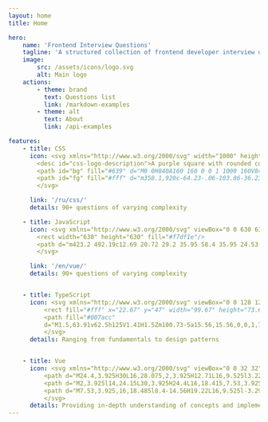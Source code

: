 ```yaml
---
layout: home
title: Home

hero:
    name: 'Frontend Interview Questions'
    tagline: 'A structured collection of frontend developer interview questions.'
    image:
        src: /assets/icons/logo.svg
        alt: Main logo
    actions:
        - theme: brand
          text: Questions list
          link: /markdown-examples
        - theme: alt
          text: About
          link: /api-examples

features:
    - title: CSS
      icon: <svg xmlns="http://www.w3.org/2000/svg" width="1000" height="1000" viewBox="0 0 1000 1000" role="img" aria-labelledby="css-logo-title css-logo-description">
        <desc id="css-logo-description">A purple square with rounded corners and the letters CSS inside in white</desc>
        <path id="bg" fill="#639" d="M0 0H840A160 160 0 0 1 1000 160V840A160 160 0 0 1 840 1000H160A160 160 0 0 1 0 840V0Z"/>
        <path id="fg" fill="#fff" d="m358.1,920c-64.23-.06-103.86-36.23-103.1-102.79,0,0,0-168.39,0-168.39,0-33.74,9.88-59.4,29.64-76.96,35.49-34.19,117.83-36.27,152.59.52,21.42,18.89,29.5,57.48,27.58,93.49h-73.72c.56-14.15-.19-35.58-8.51-43.65-10.81-14.63-39.36-12.91-46.91,2.32-4.64,8.26-6.96,20.49-6.96,36.67v146.18c0,30.65,10.65,46.15,31.96,46.49,9.96,0,17.53-3.62,22.68-10.85,7.19-8.58,8.31-27.58,7.73-41.32h73.72c5.04,70.07-36.32,119.16-106.71,118.29Zm234.04,0c-71.17.98-103.01-49.66-101.04-118.29h69.59c-1.93,29.92,8.35,57.17,32.99,55.27,10.99,0,18.73-3.44,23.2-10.33,8.5-12.59,10.09-48.95-2.06-63.02-8.49-13.55-39.03-25.51-55.16-33.57-23.03-11.02-39.61-24.1-49.75-39.26-22.87-33.64-20.75-107.48,11.34-137.4,31.18-36.92,112.61-38.62,143.82-.77,19.25,19.51,27.66,57.9,26.03,93.23h-67.02c.57-14.52-.8-37.95-6.44-46.49-3.95-7.23-11.43-10.85-22.42-10.85-19.59,0-29.38,11.71-29.38,35.12.21,24.86,9.9,35.06,32.48,45.45,29.24,11.36,66.42,30.76,79.9,54.24,40.2,71.54,12.62,180.82-86.09,176.65Zm224.76,0c-71.17.98-103.01-49.66-101.04-118.29h69.59c-1.93,29.92,8.35,57.17,32.99,55.27,10.99,0,18.73-3.44,23.2-10.33,8.5-12.59,10.09-48.95-2.06-63.02-8.49-13.55-39.03-25.51-55.16-33.57-23.03-11.02-39.61-24.1-49.75-39.26-22.87-33.64-20.75-107.48,11.34-137.4,31.18-36.92,112.61-38.62,143.82-.77,19.25,19.51,27.66,57.9,26.03,93.23h-67.02c.57-14.52-.8-37.95-6.44-46.49-3.95-7.23-11.43-10.85-22.42-10.85-19.59,0-29.38,11.71-29.38,35.12.21,24.86,9.9,35.06,32.48,45.45,29.24,11.36,66.42,30.76,79.9,54.24,40.2,71.54,12.62,180.82-86.09,176.65Z"/>
        </svg>

      link: '/ru/css/'
      details: 90+ questions of varying complexity

    - title: JavaScript
      icon: <svg xmlns="http://www.w3.org/2000/svg" viewBox="0 0 630 630">
        <rect width="630" height="630" fill="#f7df1e"/>
        <path d="m423.2 492.19c12.69 20.72 29.2 35.95 58.4 35.95 24.53 0 40.2-12.26 40.2-29.2 0-20.3-16.1-27.49-43.1-39.3l-14.8-6.35c-42.72-18.2-71.1-41-71.1-89.2 0-44.4 33.83-78.2 86.7-78.2 37.64 0 64.7 13.1 84.2 47.4l-46.1 29.6c-10.15-18.2-21.1-25.37-38.1-25.37-17.34 0-28.33 11-28.33 25.37 0 17.76 11 24.95 36.4 35.95l14.8 6.34c50.3 21.57 78.7 43.56 78.7 93 0 53.3-41.87 82.5-98.1 82.5-54.98 0-90.5-26.2-107.88-60.54zm-209.13 5.13c9.3 16.5 17.76 30.45 38.1 30.45 19.45 0 31.72-7.61 31.72-37.2v-201.3h59.2v202.1c0 61.3-35.94 89.2-88.4 89.2-47.4 0-74.85-24.53-88.81-54.075z"/>
        </svg>

      link: '/en/vue/'
      details: 90+ questions of varying complexity


    - title: TypeScript
      icon: <svg xmlns="http://www.w3.org/2000/svg" viewBox="0 0 128 128">
          <rect fill="#fff" x="22.67" y="47" width="99.67" height="73.67" />
          <path fill="#007acc"
          d="M1.5,63.91v62.5h125V1.41H1.5Zm100.73-5a15.56,15.56,0,0,1,7.82,4.5,20.58,20.58,0,0,1,3,4c0,.16-5.4,3.81-8.69,5.85-.12.08-.6-.44-1.13-1.23a7.09,7.09,0,0,0-5.87-3.53c-3.79-.26-6.23,1.73-6.21,5a4.58,4.58,0,0,0,.54,2.34c.83,1.73,2.38,2.76,7.24,4.86,8.95,3.85,12.78,6.39,15.16,10,2.66,4,3.25,10.46,1.45,15.24-2,5.2-6.9,8.73-13.83,9.9a38.32,38.32,0,0,1-9.52-.1,23,23,0,0,1-12.72-6.63c-1.15-1.27-3.39-4.58-3.25-4.82a9.34,9.34,0,0,1,1.15-.73L82,101l3.59-2.08.75,1.11a16.78,16.78,0,0,0,4.74,4.54c4,2.1,9.46,1.81,12.16-.62a5.43,5.43,0,0,0,.69-6.92c-1-1.39-3-2.56-8.59-5-6.45-2.78-9.23-4.5-11.77-7.24a16.48,16.48,0,0,1-3.43-6.25,25,25,0,0,1-.22-8c1.33-6.23,6-10.58,12.82-11.87A31.66,31.66,0,0,1,102.23,58.93ZM72.89,64.15l0,5.12H56.66V115.5H45.15V69.26H28.88v-5A49.19,49.19,0,0,1,29,59.09C29.08,59,39,59,51,59L72.83,59Z" />
          </svg>
      details: Ranging from fundamentals to design patterns


    - title: Vue
      icon: <svg xmlns="http://www.w3.org/2000/svg" viewBox="0 0 32 32">
          <path d="M24.4,3.925H30L16,28.075,2,3.925H12.71L16,9.525l3.22-5.6Z" style="fill:#41b883" />
          <path d="M2,3.925l14,24.15L30,3.925H24.4L16,18.415,7.53,3.925Z" style="fill:#41b883" />
          <path d="M7.53,3.925,16,18.485l8.4-14.56H19.22L16,9.525l-3.29-5.6Z" style="fill:#35495e" />
          </svg>
      details: Providing in-depth understanding of concepts and implementation details
---
```


<style>
:root.dark {
  --vp-home-hero-image-background-image: linear-gradient(45deg, #ebebef 50%, #5672cd 50%);
  --vp-home-hero-image-filter: blur(44px);
}

@media (min-width: 640px) {
  :root {
    --vp-home-hero-image-filter: blur(56px);
  }
}

</style>